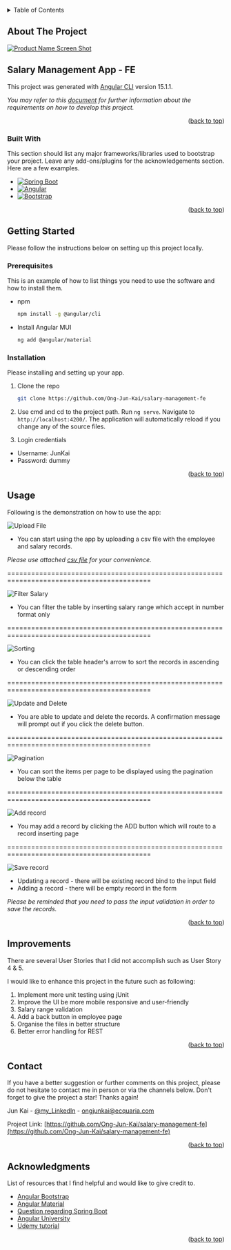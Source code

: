 <a name="readme-top"></a>

<!-- TABLE OF CONTENTS -->
<details>
  <summary>Table of Contents</summary>
  <ol>
    <li>
      <a href="#about-the-project">About The Project</a>
      <ul>
        <li><a href="#built-with">Built With</a></li>
      </ul>
    </li>
    <li>
      <a href="#getting-started">Getting Started</a>
      <ul>
        <li><a href="#prerequisites">Prerequisites</a></li>
        <li><a href="#installation">Installation</a></li>
      </ul>
    </li>
    <li><a href="#usage">Usage and Demonstration</a></li>
    <li><a href="#improvements">Improvements</a></li>
    <li><a href="#license">License</a></li>
    <li><a href="#contact">Contact</a></li>
    <li><a href="#acknowledgments">Acknowledgments</a></li>
  </ol>
</details>



<!-- ABOUT THE PROJECT -->

## About The Project

[![Product Name Screen Shot][product-screenshot]](http://localhost:4200/)

## Salary Management App - FE

This project was generated with [Angular CLI](https://github.com/angular/angular-cli) version 15.1.1.

_You may refer to this [document](src/assets/GDS%20SWE%20Challenge.pdf) for further information about the requirements
on
how to develop this project._


<p align="right">(<a href="#readme-top">back to top</a>)</p>

### Built With

This section should list any major frameworks/libraries used to bootstrap your project. Leave any add-ons/plugins for
the acknowledgements section. Here are a few examples.

* [![Spring Boot][Spring-boot-img]][spring-boot-url]
* [![Angular][Angular.io]][Angular-url]
* [![Bootstrap][Bootstrap.com]][Bootstrap-url]

<p align="right">(<a href="#readme-top">back to top</a>)</p>



<!-- GETTING STARTED -->

## Getting Started

Please follow the instructions below on setting up this project locally.

### Prerequisites

This is an example of how to list things you need to use the software and how to install them.

* npm
  ```sh
  npm install -g @angular/cli
  ```
* Install Angular MUI
  ```sh
  ng add @angular/material
  ```

### Installation

Please installing and setting up your app.

1. Clone the repo
   ```sh
   git clone https://github.com/Ong-Jun-Kai/salary-management-fe

   ```
2. Use cmd and cd to the project path. Run `ng serve`. Navigate to `http://localhost:4200/`. The application will
   automatically reload if you
   change any of the source files.


3. Login credentials

  * Username: JunKai
  * Password: dummy

<p align="right">(<a href="#readme-top">back to top</a>)</p>



<!-- USAGE EXAMPLES -->

## Usage

Following is the demonstration on how to use the app:

![Upload File][upload-file-img]

* You can start using the app by uploading a csv file with the employee and salary records.

_Please use attached [csv file](src/assets/employee.csv) for your convenience._

==========================================================================================

![Filter Salary][filter-salary-img]

* You can filter the table by inserting salary range which accept in number format only

==========================================================================================

![Sorting][sorting-img]

* You can click the table header's arrow to sort the records in ascending or descending order

==========================================================================================

![Update and Delete][update-delete-img]

* You are able to update and delete the records. A confirmation message will prompt out if you click the delete button.

==========================================================================================

![Pagination][pagination-img]

* You can sort the items per page to be displayed using the pagination below the table

==========================================================================================

![Add record][add-img]

* You may add a record by clicking the ADD button which will route to a record inserting page

==========================================================================================

![Save record][save-records-img]

* Updating a record - there will be existing record bind to the input field
* Adding a record - there will be empty record in the form

_Please be reminded that you need to pass the input validation in order to save the records._


<p align="right">(<a href="#readme-top">back to top</a>)</p>

<!-- ROADMAP -->


<!-- IMPROVEMENTS -->

## Improvements

There are several User Stories that I did not accomplish such as User Story 4 & 5.

I would like to enhance this project in the future such as following:

1. Implement more unit testing using jUnit
2. Improve the UI be more mobile responsive and user-friendly
3. Salary range validation
4. Add a back button in employee page
5. Organise the files in better structure
6. Better error handling for REST

<p align="right">(<a href="#readme-top">back to top</a>)</p>



<!-- CONTACT -->

## Contact

If you have a better suggestion or further comments on this project, please do not hesitate to contact me in person or
via the channels below.
Don't forget to give the project a star! Thanks again!

Jun Kai - [@my_LinkedIn](https://www.linkedin.com/in/jun-kai-ong-1b222518b) - ongjunkai@ecquaria.com

Project Link: [https://github.com/Ong-Jun-Kai/salary-management-fe](https://github.com/Ong-Jun-Kai/salary-management-fe)

<p align="right">(<a href="#readme-top">back to top</a>)</p>



<!-- ACKNOWLEDGMENTS -->

## Acknowledgments

List of resources that I find helpful and would like to give credit to. 
* [Angular Bootstrap](https://valor-software.com/ngx-bootstrap/old/6.2.0/#/documentation#getting-started)
* [Angular Material](https://material.angular.io/guide/getting-started)
* [Question regarding Spring Boot](https://www.baeldung.com/)
* [Angular University](https://blog.angular-university.io/angular-file-upload/)
* [Udemy tutorial](https://ecquaria.udemy.com/course/full-stack-application-development-with-spring-boot-and-angular/learn/lecture/12537586#overview)

<p align="right">(<a href="#readme-top">back to top</a>)</p>



<!-- MARKDOWN LINKS & IMAGES -->
<!-- https://www.markdownguide.org/basic-syntax/#reference-style-links -->

[contributors-shield]: https://img.shields.io/github/contributors/othneildrew/Best-README-Template.svg?style=for-the-badge

[contributors-url]: https://github.com/othneildrew/Best-README-Template/graphs/contributors

[forks-shield]: https://img.shields.io/github/forks/othneildrew/Best-README-Template.svg?style=for-the-badge

[forks-url]: https://github.com/othneildrew/Best-README-Template/network/members

[stars-shield]: https://img.shields.io/github/stars/othneildrew/Best-README-Template.svg?style=for-the-badge

[stars-url]: https://github.com/othneildrew/Best-README-Template/stargazers

[issues-shield]: https://img.shields.io/github/issues/othneildrew/Best-README-Template.svg?style=for-the-badge

[issues-url]: https://github.com/othneildrew/Best-README-Template/issues

[license-shield]: https://img.shields.io/github/license/othneildrew/Best-README-Template.svg?style=for-the-badge

[license-url]: https://github.com/othneildrew/Best-README-Template/blob/master/LICENSE.txt

[linkedin-shield]: https://img.shields.io/badge/-LinkedIn-black.svg?style=for-the-badge&logo=linkedin&colorB=555

[linkedin-url]: https://linkedin.com/in/othneildrew

[product-screenshot]: src/assets/images/homePage.png

[Next.js]: https://img.shields.io/badge/next.js-000000?style=for-the-badge&logo=nextdotjs&logoColor=white

[Next-url]: https://nextjs.org/

[React.js]: https://img.shields.io/badge/React-20232A?style=for-the-badge&logo=react&logoColor=61DAFB

[React-url]: https://reactjs.org/

[Vue.js]: https://img.shields.io/badge/Vue.js-35495E?style=for-the-badge&logo=vuedotjs&logoColor=4FC08D

[Vue-url]: https://vuejs.org/

[Spring-boot-img]: src/assets/images/spring-boot.png

[spring-boot-url]: https://spring.io/projects/spring-boot

[Angular.io]: https://img.shields.io/badge/Angular-DD0031?style=for-the-badge&logo=angular&logoColor=white

[Angular-url]: https://angular.io/

[Svelte.dev]: https://img.shields.io/badge/Svelte-4A4A55?style=for-the-badge&logo=svelte&logoColor=FF3E00

[Svelte-url]: https://svelte.dev/

[Laravel.com]: https://img.shields.io/badge/Laravel-FF2D20?style=for-the-badge&logo=laravel&logoColor=white

[Laravel-url]: https://laravel.com

[Bootstrap.com]: https://img.shields.io/badge/Bootstrap-563D7C?style=for-the-badge&logo=bootstrap&logoColor=white

[Bootstrap-url]: https://getbootstrap.com

[JQuery.com]: https://img.shields.io/badge/jQuery-0769AD?style=for-the-badge&logo=jquery&logoColor=white

[JQuery-url]: https://jquery.com

[filter-salary-img]: src/assets/images/filterSalary.PNG

[upload-file-img]: src/assets/images/uploadFile.PNG

[save-records-img]: src/assets/images/saveRecords.PNG

[sorting-img]: src/assets/images/sorting.PNG

[update-delete-img]: src/assets/images/update&delete.PNG

[pagination-img]: src/assets/images/pagination.PNG

[add-img]: src/assets/images/add.PNG
